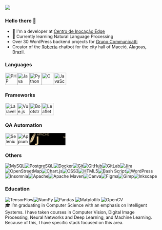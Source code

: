 ![](https://github-profile-trophy.vercel.app/?username=laellsr&theme=onedark&no-frame=true&no-bg=true&margin-w=4&rank=S,AAA,AA,A,UNKNOWN,SECRET)

### **Hello there** 👋
- 🔭 I'm a developer at [Centro de Inocação Edge](https://www.linkedin.com/company/edge-inovacao)
- 🌱 Currently learning Natural Language Processing
- Over 30 WordPress backend projects for [Grupo Communicatti](https://communicatti.com/)
- Creator of the [Roberta](https://www.online.maceio.al.gov.br/) chatbot for the city hall of Maceió, Alagoas, Brazil.

### Languages
<div style="display: flex; flex-wrap: wrap;">
<img src="https://cdn.jsdelivr.net/gh/devicons/devicon/icons/php/php-original.svg" height="40" width="40" title="PHP">
<img src="https://cdn.jsdelivr.net/gh/devicons/devicon/icons/java/java-original.svg" height="40" width="40" title="Java">
<img src="https://cdn.jsdelivr.net/gh/devicons/devicon/icons/python/python-original.svg" height="40" width="40" title="Python">
<img src="https://cdn.jsdelivr.net/gh/devicons/devicon/icons/c/c-original.svg" height="40" width="40" title="C">
<img src="https://cdn.jsdelivr.net/gh/devicons/devicon/icons/javascript/javascript-original.svg" height="40" width="40" title="JavaScript">
</div>

### Frameworks
<div style="display: flex; flex-wrap: wrap;">
<img src="https://cdn.jsdelivr.net/gh/devicons/devicon/icons/laravel/laravel-original.svg" height="40" width="40" title="Laravel">
<img src="https://cdn.jsdelivr.net/gh/devicons/devicon/icons/vuejs/vuejs-original.svg" height="40" width="40" title="Vue.js">
<img src="https://cdn.jsdelivr.net/gh/devicons/devicon/icons/bootstrap/bootstrap-original.svg" height="40" width="40" title="Bootstrap">
<img src="https://www.dash-leaflet.com/assets/leaflet.png" height="40" width="40" title="Leaflet">
</div>

### QA Automation
<div style="display: flex; flex-wrap: wrap;">
<img src="https://cdn.jsdelivr.net/gh/devicons/devicon@latest/icons/selenium/selenium-original.svg" height="40" width="40" title="Selenium">
<img src="https://raw.githubusercontent.com/openjs-foundation/artwork/270575392800eb17a02612203f6f0d5868c634a7/projects/appium/appium-icon-color-flat.svg" height="40" width="40" title="Appium">
<img src="./jmeter_logo-1604046276.png" height="40px" title="JMeter" style="filter: invert(1) sepia(1)">
</div>

### Others
<div style="display: flex; flex-wrap: wrap;">
<img src="https://img.shields.io/badge/MySQL-4479A1.svg?style=flat&logo=mysql&logoColor=white" title="MySQL">
<img src="https://img.shields.io/badge/PostgreSQL-%23316192.svg?style=flat&logo=postgresql&logoColor=white" title="PostgreSQL">
<img src="https://img.shields.io/badge/Docker-%230db7ed.svg?style=flat&logo=docker&logoColor=white" title="Docker">
<img src="https://img.shields.io/badge/Git-%23F05033.svg?style=flat&logo=git&logoColor=white" title="Git">
<img src="https://img.shields.io/badge/GitHub-%23121011.svg?style=flat&logo=github&logoColor=white" title="GitHub">
<img src="https://img.shields.io/badge/GitLab-%23181717.svg?style=flat&logo=gitlab&logoColor=white" title="GitLab">
<img src="https://img.shields.io/badge/jira-%230A0FFF.svg?style=flat&logo=jira&logoColor=white" title="Jira">
<img src="https://img.shields.io/badge/OpenStreetMap-%237EBC6F.svg?style=flat&logo=openstreetmap&logoColor=white" title="OpenStreetMap">
<img src="https://img.shields.io/badge/Chart.js-F5788D.svg?style=flat&logo=chart.js&logoColor=white" title="Chart.js">
<img src="https://img.shields.io/badge/CSS3-%231572B6.svg?style=flat&logo=css3&logoColor=white" title="CSS3">
<img src="https://img.shields.io/badge/HTML5-%23E34F26.svg?style=flat&logo=html5&logoColor=white" title="HTML5">
<img src="https://img.shields.io/badge/bash-%23121011.svg?style=flat&logo=gnu-bash&logoColor=white" title="Bash Script">
<img src="https://img.shields.io/badge/WordPress-%23117AC9.svg?style=flat&logo=WordPress&logoColor=white" title="WordPress"> 
<img src="https://img.shields.io/badge/Insomnia-black?style=flat&logo=insomnia&logoColor=5849BE" title="Insomnia">
<img src="https://img.shields.io/badge/Apache-%23D42029.svg?style=flat&logo=apache&logoColor=white" title="Apache">
<img src="https://img.shields.io/badge/Apache%20Maven-C71A36?style=flat&logo=Apache%20Maven&logoColor=white" title="Apache Maven">
<img src="https://img.shields.io/badge/Canva-%2300C4CC.svg?style=flat&logo=Canva&logoColor=white" title="Canva">
<img src="https://img.shields.io/badge/Figma-%23F24E1E.svg?style=flat&logo=figma&logoColor=white" title="Figma">
<img src="https://img.shields.io/badge/Gimp-657D8B?style=flat&logo=gimp&logoColor=FFFFFF" title="Gimp">
<img src="https://img.shields.io/badge/Inkscape-e0e0e0?style=flat&logo=inkscape&logoColor=080A13" title="Inkscape">
</div>

### Education
<img src="https://img.shields.io/badge/TensorFlow-%23FF6F00.svg?style=for-the-badge&logo=TensorFlow&logoColor=white" alt="TensorFlow"><img src="https://img.shields.io/badge/NumPy-%23013243.svg?style=for-the-badge&logo=numpy&logoColor=white" alt="NumPy">
<img src="https://img.shields.io/badge/Pandas-%23150458.svg?style=for-the-badge&logo=pandas&logoColor=white" alt="Pandas">
<img src="https://img.shields.io/badge/Matplotlib-%23ffffff.svg?style=for-the-badge&logo=Matplotlib&logoColor=black" alt="Matplotlib">
<img src="https://img.shields.io/badge/OpenCV-%23white.svg?style=for-the-badge&logo=opencv&logoColor=white" alt="OpenCV"><br>
🎓 I’m graduating in Computer Science with an emphasis on Intelligent Systems. I have taken courses in Computer Vision, Digital Image Processing, Neural Networks and Deep Learning, and Machine Learning. Because of this, I have specific stack focused on this area.


<!-- ![](https://github-readme-stats.vercel.app/api/top-langs/?username=laellsr&theme=github_dark&hide_border=true&include_all_commits=true&count_private=true&layout=compact) -->
<!-- ### ✍️ Random Dev Quote
![](https://quotes-github-readme.vercel.app/api?type=vetical&theme=radical) -->
